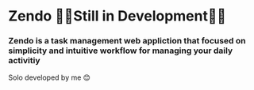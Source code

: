 # Zendo 🚧🚧Still in Development🚧🚧

### Zendo is a task management web appliction that focused on simplicity and intuitive workflow for managing your daily activitiy

Solo developed by me 😊